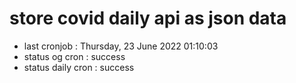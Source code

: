 # store covid daily api as json data

- last cronjob : Thursday, 23 June 2022 01:10:03
- status og cron : success
- status daily cron : success
      
      